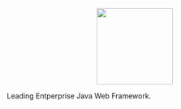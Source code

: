 <p align="center" ><a class="logo" href="https://www.djangoproject.com/"><img width="150"src="https://pbs.twimg.com/profile_images/1370461773/ZK_new_logo_400x400.png"></a></p>

Leading Entperprise Java Web Framework.